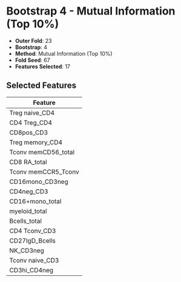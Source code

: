 # Bootstrap 4 - Mutual Information (Top 10%)

- **Outer Fold**: 23
- **Bootstrap**: 4
- **Method**: Mutual Information (Top 10%)
- **Fold Seed**: 67
- **Features Selected**: 17

## Selected Features

| Feature |
|---------|
| Treg naive_CD4 |
| CD4 Treg_CD4 |
| CD8pos_CD3 |
| Treg memory_CD4 |
| Tconv memCD56_total |
| CD8 RA_total |
| Tconv memCCR5_Tconv |
| CD16mono_CD3neg |
| CD4neg_CD3 |
| CD16+mono_total |
| myeloid_total |
| Bcells_total |
| CD4 Tconv_CD3 |
| CD27IgD_Bcells |
| NK_CD3neg |
| Tconv naive_CD3 |
| CD3hi_CD4neg |
